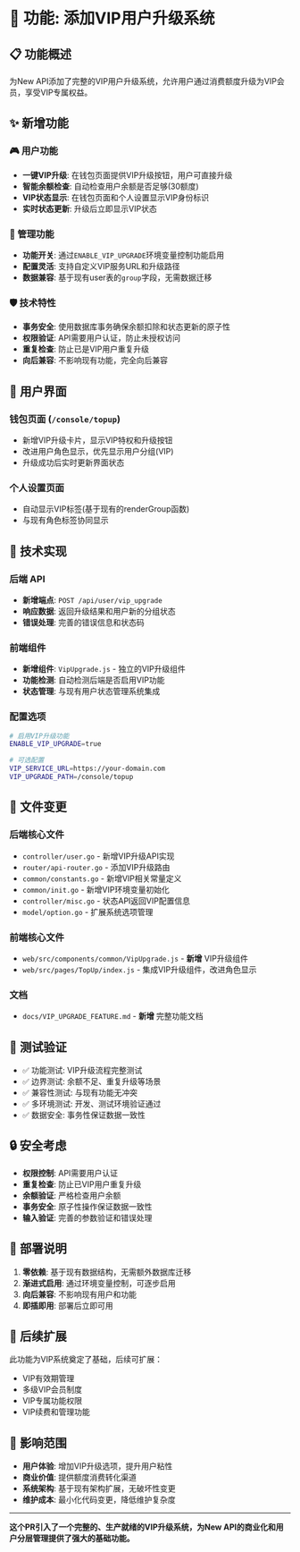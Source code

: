 # 🎯 功能: 添加VIP用户升级系统

## 📋 功能概述

为New API添加了完整的VIP用户升级系统，允许用户通过消费额度升级为VIP会员，享受VIP专属权益。

## ✨ 新增功能

### 🎮 用户功能
- **一键VIP升级**: 在钱包页面提供VIP升级按钮，用户可直接升级
- **智能余额检查**: 自动检查用户余额是否足够(30额度)
- **VIP状态显示**: 在钱包页面和个人设置显示VIP身份标识
- **实时状态更新**: 升级后立即显示VIP状态

### 🔧 管理功能
- **功能开关**: 通过`ENABLE_VIP_UPGRADE`环境变量控制功能启用
- **配置灵活**: 支持自定义VIP服务URL和升级路径
- **数据兼容**: 基于现有user表的`group`字段，无需数据迁移

### 🛡️ 技术特性
- **事务安全**: 使用数据库事务确保余额扣除和状态更新的原子性
- **权限验证**: API需要用户认证，防止未授权访问
- **重复检查**: 防止已是VIP用户重复升级
- **向后兼容**: 不影响现有功能，完全向后兼容

## 🎨 用户界面

### 钱包页面 (`/console/topup`)
- 新增VIP升级卡片，显示VIP特权和升级按钮
- 改进用户角色显示，优先显示用户分组(VIP)
- 升级成功后实时更新界面状态

### 个人设置页面
- 自动显示VIP标签(基于现有的renderGroup函数)
- 与现有角色标签协同显示

## 🔧 技术实现

### 后端 API
- **新增端点**: `POST /api/user/vip_upgrade`
- **响应数据**: 返回升级结果和用户新的分组状态
- **错误处理**: 完善的错误信息和状态码

### 前端组件
- **新增组件**: `VipUpgrade.js` - 独立的VIP升级组件
- **功能检测**: 自动检测后端是否启用VIP功能
- **状态管理**: 与现有用户状态管理系统集成

### 配置选项
```bash
# 启用VIP升级功能
ENABLE_VIP_UPGRADE=true

# 可选配置
VIP_SERVICE_URL=https://your-domain.com
VIP_UPGRADE_PATH=/console/topup
```

## 📁 文件变更

### 后端核心文件
- `controller/user.go` - 新增VIP升级API实现
- `router/api-router.go` - 添加VIP升级路由
- `common/constants.go` - 新增VIP相关常量定义
- `common/init.go` - 新增VIP环境变量初始化
- `controller/misc.go` - 状态API返回VIP配置信息
- `model/option.go` - 扩展系统选项管理

### 前端核心文件
- `web/src/components/common/VipUpgrade.js` - **新增** VIP升级组件
- `web/src/pages/TopUp/index.js` - 集成VIP升级组件，改进角色显示

### 文档
- `docs/VIP_UPGRADE_FEATURE.md` - **新增** 完整功能文档

## 🧪 测试验证

- ✅ 功能测试: VIP升级流程完整测试
- ✅ 边界测试: 余额不足、重复升级等场景
- ✅ 兼容性测试: 与现有功能无冲突
- ✅ 多环境测试: 开发、测试环境验证通过
- ✅ 数据安全: 事务性保证数据一致性

## 🔒 安全考虑

- **权限控制**: API需要用户认证
- **重复检查**: 防止已VIP用户重复升级
- **余额验证**: 严格检查用户余额
- **事务安全**: 原子性操作保证数据一致性
- **输入验证**: 完善的参数验证和错误处理

## 🚀 部署说明

1. **零依赖**: 基于现有数据结构，无需额外数据库迁移
2. **渐进式启用**: 通过环境变量控制，可逐步启用
3. **向后兼容**: 不影响现有用户和功能
4. **即插即用**: 部署后立即可用

## 🔮 后续扩展

此功能为VIP系统奠定了基础，后续可扩展：
- VIP有效期管理
- 多级VIP会员制度
- VIP专属功能权限
- VIP续费和管理功能

## 🎯 影响范围

- **用户体验**: 增加VIP升级选项，提升用户粘性
- **商业价值**: 提供额度消费转化渠道
- **系统架构**: 基于现有架构扩展，无破坏性变更
- **维护成本**: 最小化代码变更，降低维护复杂度

---

**这个PR引入了一个完整的、生产就绪的VIP升级系统，为New API的商业化和用户分层管理提供了强大的基础功能。**

